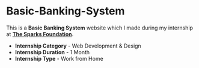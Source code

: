 # Basic-Banking-System
This is a <b>Basic Banking System</b> website which I made during my internship at <a href="https://www.thesparksfoundationsingapore.org/" target="_blank"><b>The Sparks Foundation</b></a>.
<ul>
  <li><b>Internship Category</b> - Web Development & Design</li>
  <li><b>Internship Duration</b> - 1 Month</li>
  <li><b>Internship Type</b> - Work from Home</li>
</ul>
